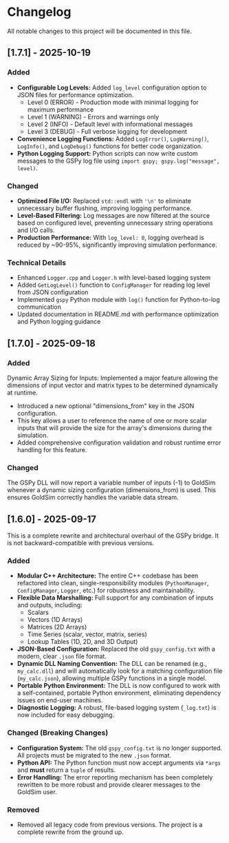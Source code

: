 # Changelog

All notable changes to this project will be documented in this file.

## [1.7.1] - 2025-10-19
### Added
* **Configurable Log Levels:** Added `log_level` configuration option to JSON files for performance optimization.
  * Level 0 (ERROR) - Production mode with minimal logging for maximum performance
  * Level 1 (WARNING) - Errors and warnings only
  * Level 2 (INFO) - Default level with informational messages
  * Level 3 (DEBUG) - Full verbose logging for development
* **Convenience Logging Functions:** Added `LogError()`, `LogWarning()`, `LogInfo()`, and `LogDebug()` functions for better code organization.
* **Python Logging Support:** Python scripts can now write custom messages to the GSPy log file using `import gspy; gspy.log("message", level)`.

### Changed
* **Optimized File I/O:** Replaced `std::endl` with `'\n'` to eliminate unnecessary buffer flushing, improving logging performance.
* **Level-Based Filtering:** Log messages are now filtered at the source based on configured level, preventing unnecessary string operations and I/O calls.
* **Production Performance:** With `log_level: 0`, logging overhead is reduced by ~90-95%, significantly improving simulation performance.

### Technical Details
* Enhanced `Logger.cpp` and `Logger.h` with level-based logging system
* Added `GetLogLevel()` function to `ConfigManager` for reading log level from JSON configuration
* Implemented `gspy` Python module with `log()` function for Python-to-log communication
* Updated documentation in README.md with performance optimization and Python logging guidance

## [1.7.0] - 2025-09-18
### Added
Dynamic Array Sizing for Inputs: Implemented a major feature allowing the dimensions of input vector and matrix types to be determined dynamically at runtime.
* Introduced a new optional "dimensions_from" key in the JSON configuration.
* This key allows a user to reference the name of one or more scalar inputs that will provide the size for the array's dimensions during the simulation.
* Added comprehensive configuration validation and robust runtime error handling for this feature.

### Changed
The GSPy DLL will now report a variable number of inputs (-1) to GoldSim whenever a dynamic sizing configuration (dimensions_from) is used. This ensures GoldSim correctly handles the variable data stream.

## [1.6.0] - 2025-09-17

This is a complete rewrite and architectural overhaul of the GSPy bridge. It is not backward-compatible with previous versions.

### Added

* **Modular C++ Architecture:** The entire C++ codebase has been refactored into clean, single-responsibility modules (`PythonManager`, `ConfigManager`, `Logger`, etc.) for robustness and maintainability.
* **Flexible Data Marshalling:** Full support for any combination of inputs and outputs, including:
    * Scalars
    * Vectors (1D Arrays)
    * Matrices (2D Arrays)
    * Time Series (scalar, vector, matrix, series)
    * Lookup Tables (1D, 2D, and 3D Output)
* **JSON-Based Configuration:** Replaced the old `gspy_config.txt` with a modern, clear `.json` file format.
* **Dynamic DLL Naming Convention:** The DLL can be renamed (e.g., `my_calc.dll`) and will automatically look for a matching configuration file (`my_calc.json`), allowing multiple GSPy functions in a single model.
* **Portable Python Environment:** The DLL is now configured to work with a self-contained, portable Python environment, eliminating dependency issues on end-user machines.
* **Diagnostic Logging:** A robust, file-based logging system (`_log.txt`) is now included for easy debugging.

### Changed (Breaking Changes)

* **Configuration System:** The old `gspy_config.txt` is no longer supported. All projects must be migrated to the new `.json` format.
* **Python API:** The Python function must now accept arguments via `*args` and **must** return a `tuple` of results.
* **Error Handling:** The error reporting mechanism has been completely rewritten to be more robust and provide clearer messages to the GoldSim user.

### Removed

* Removed all legacy code from previous versions. The project is a complete rewrite from the ground up.
